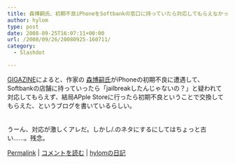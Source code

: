 ```yaml
---
title: 森博嗣氏、初期不良iPhoneをSoftbankの窓口に持っていたら対応してもらえなかった事件
author: hylom
type: post
date: 2008-09-25T16:07:11+00:00
url: /2008/09/26/20080925-160711/
category:
  - Slashdot

---
```

 [GIGAZINE][1]によると、作家の [森博嗣氏][2]がiPhoneの初期不良に遭遇して、Softbankの店舗に持っていったら「jailbreakしたんじゃないの？」と疑われて対応してもらえず、結局APple Storeに行ったら初期不良ということで交換してもらえた、というブログを書いているらしい。  
</br>   
うーん、対応が激しくアレだ。しかし/.のネタにするにしてはちょっと古い……。残念。 

   [Permalink][3] |    [コメントを読む][4] |    [hylomの日記][5] 

</br>

 [1]: http://gigazine.net/index.php?/news/comments/20080925_iphone_mori_log/
 [2]: http://blog.mf-davinci.com/mori_log/archives/2008/09/post_2129.php
 [3]: http://slashdot.jp/~hylom/journal/453345
 [4]: http://slashdot.jp/~hylom/journal/453345#acomments
 [5]: http://slashdot.jp/~hylom/journal/
